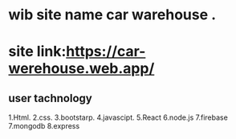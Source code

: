 # wib site name car warehouse .

# site link:https://car-werehouse.web.app/

## user tachnology
1.Html.
2.css.
3.bootstarp.
4.javascipt.
5.React
6.node.js
7.firebase
7.mongodb
8.express



